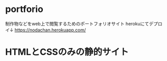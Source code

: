 # portforio
制作物などをweb上で閲覧するためのポートフォリオサイト
herokuにてデプロイ↓
https://nodachan.herokuapp.com/

# HTMLとCSSのみの静的サイト
